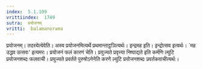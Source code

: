 ```yaml
---
index:  5.1.109
vrittiindex:  1749
sutra:  प्रयोजनम्
vritti:  balamanorama 
---
```


प्रयोजनम्। तदस्येत्येवेति। अस्य प्रयोजनमित्यर्थे प्रथमान्ताट्ठञित्यर्थः। इन्द्रमह इति। इन्द्रोत्सव इत्यर्थः। `मह उद्धव उत्सवः' इत्यमरः। प्रयोजनं फलं कारणं चेति। प्रयुज्यते प्रवृत्त्या निष्पाद्यते इति कर्मणि ल्युटि प्रयोजनशब्दः फलवाची। प्रयुज्यते प्रवर्तते पुरुषोऽनेनेति करणे ल्युटि प्रयोजनशब्दः प्रवर्तकवाचीत्यर्थः। 

